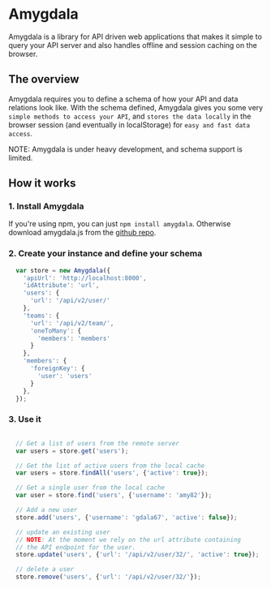 Amygdala
========

Amygdala is a library for API driven web applications that makes it simple to
query your API server and also handles offline and session caching on the browser.

## The overview

Amygdala requires you to define a schema of how your API and data relations look like.
With the schema defined, Amygdala gives you some very `simple methods to access your API`,
and `stores the data locally` in the browser session (and eventually in localStorage) for
`easy and fast data access`. 

NOTE: Amygdala is under heavy development, and schema support is limited.

## How it works

### 1. Install Amygdala

If you're using npm, you can just `npm install amygdala`. Otherwise download amygdala.js from the [github repo](https://github.com/lincolnloop/amygdala).

### 2. Create your instance and define your schema

```javascript
  var store = new Amygdala({
    'apiUrl': 'http://localhost:8000',
    'idAttribute': 'url',
    'users': {
      'url': '/api/v2/user/'
    },
    'teams': {
      'url': '/api/v2/team/',
      'oneToMany': {
        'members': 'members'
      }
    },
    'members': {
      'foreignKey': {
        'user': 'users'
      }
    },
  });

```

### 3. Use it

```javascript

  // Get a list of users from the remote server
  var users = store.get('users');

  // Get the list of active users from the local cache
  var users = store.findAll('users', {'active': true});

  // Get a single user from the local cache
  var user = store.find('users', {'username': 'amy82'});

  // Add a new user
  store.add('users', {'username': 'gdala67', 'active': false});

  // update an existing user
  // NOTE: At the moment we rely on the url attribute containing
  // the API endpoint for the user.
  store.update('users', {'url': '/api/v2/user/32/', 'active': true});

  // delete a user
  store.remove('users', {'url': '/api/v2/user/32/'});

```
